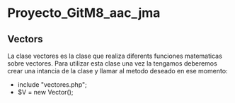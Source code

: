 # Proyecto_GitM8_aac_jma

## Vectors

La clase vectores es la clase que realiza diferents funciones matematicas sobre vectores.
Para utilizar esta clase una vez la tengamos deberemos crear una intancia de la clase y llamar al metodo deseado en ese momento:

- include "vectores.php";
- $V = new Vector();
  